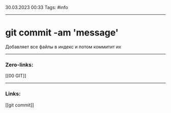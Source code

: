 30.03.2023 00:33
Tags: #info 

---
# git commit -am 'message'
Добавляет все файлы в индекс и потом коммитит их

---
### Zero-links:
[[00 GIT]]

---
### Links:
[[git commit]]

